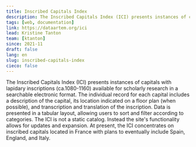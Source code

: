 ```yaml
---
title: Inscribed Capitals Index
description: The Inscribed Capitals Index (ICI) presents instances of capitals with lapidary inscriptions (ca.1080-1160) available for scholarly research in a searchable electronic format. 
tags: [web, documentation]
link: https://dataartem.org/ici
lead: Kristine Tanton
team: [ktanton]
since: 2021-11
draft: false
lang: en
slug: inscribed-capitals-index
cieco: false
---
```



<!-- ajouter bonnes dates-->

The Inscribed Capitals Index (ICI) presents instances of capitals with  lapidary inscriptions (ca.1080-1160) available for scholarly research in a searchable electronic format. The individual record for each capital  includes a description of the capital, its location indicated on a floor plan (when possible), and transcription and translation of the  inscription. Data is presented in a tabular layout, allowing users to  sort and filter according to categories. The ICI is not a static  catalog. Instead the site's functionality allows for updates and  expansion. At present, the ICI concentrates on inscribed capitals  located in France with plans to eventually include Spain, England, and  Italy.

